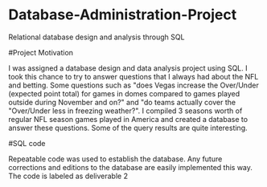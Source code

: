 # Database-Administration-Project
Relational database design and analysis through SQL


#Project Motivation

I was assigned a database design and data analysis project using SQL. I took this chance to try to answer questions that I always
had about the NFL and betting. Some questions such as "does Vegas increase the Over/Under (expected point total) for games in domes
compared to games played outside during November and on?" and "do teams actually cover the "Over/Under less in freezing weather?".
I compiled 3 seasons worth of regular NFL season games played in America and created a database to answer these questions. Some of the query
results are quite interesting.


#SQL code

Repeatable code was used to establish the database. Any future corrections and editions to the database are easily implemented this way.
The code is labeled as deliverable 2

